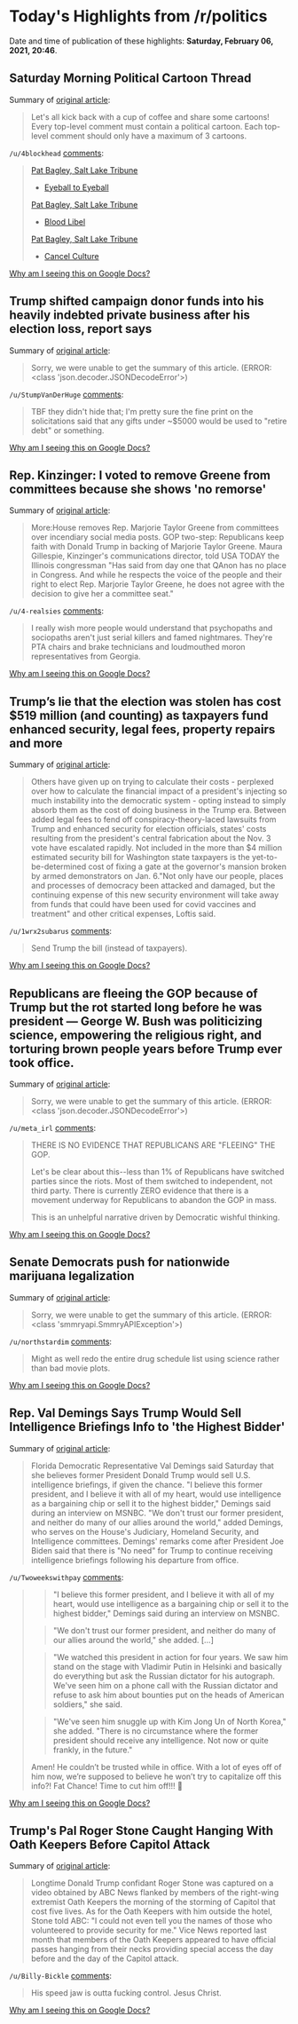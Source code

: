# Today's Highlights from /r/politics

Date and time of publication of these highlights: **Saturday, February 06, 2021, 20:46**.

## Saturday Morning Political Cartoon Thread

Summary of [original article](https://www.reddit.com/r/politics/comments/le12on/saturday_morning_political_cartoon_thread/):

> Let's all kick back with a cup of coffee and share some cartoons! Every top-level comment must contain a political cartoon. Each top-level comment should only have a maximum of 3 cartoons.

`/u/4blockhead` [comments](https://www.reddit.com/r/politics/comments/le12on/saturday_morning_political_cartoon_thread/):

> [Pat Bagley, Salt Lake Tribune](https://www.sltrib.com/opinion/bagley/2021/02/03/bagley-cartoon-eyeball)
> 
> * [Eyeball to Eyeball](https://i.imgur.com/WVKGeGH.png)
> 
> [Pat Bagley, Salt Lake Tribune](https://www.sltrib.com/opinion/bagley/2021/02/01/bagley-cartoon-blood)
> 
> * [Blood Libel](https://i.imgur.com/uDq7SMc.png)
> 
> [Pat Bagley, Salt Lake Tribune](https://www.sltrib.com/opinion/bagley/2021/02/05/bagley-cartoon-cancel)
> 
> * [Cancel Culture](https://i.imgur.com/mwjpNRU.png)

[Why am I seeing this on Google Docs?](https://docs.google.com/document/d/1Dc6We63vOXIZsc0op-Bt4abqkYjXzOigalQqFxmvvbM/edit?usp=sharing)

## Trump shifted campaign donor funds into his heavily indebted private business after his election loss, report says

Summary of [original article](https://www.businessinsider.com/trump-campaign-shifted-money-into-indebted-private-business-forbes-2021-2):

> Sorry, we were unable to get the summary of this article. (ERROR: <class 'json.decoder.JSONDecodeError'>)

`/u/StumpVanDerHuge` [comments](https://www.reddit.com/r/politics/comments/le9fpj/trump_shifted_campaign_donor_funds_into_his/):

> TBF they didn't hide that; I'm pretty sure the fine print on the solicitations said that any gifts under ~$5000 would be used to "retire debt" or something.

[Why am I seeing this on Google Docs?](https://docs.google.com/document/d/1Dc6We63vOXIZsc0op-Bt4abqkYjXzOigalQqFxmvvbM/edit?usp=sharing)

## Rep. Kinzinger: I voted to remove Greene from committees because she shows 'no remorse'

Summary of [original article](https://www.usatoday.com/story/news/politics/2021/02/05/adam-kinzinger-says-marjorie-taylor-greene-shows-no-remorse/4406217001/):

> More:House removes Rep. Marjorie Taylor Greene from committees over incendiary social media posts. GOP two-step: Republicans keep faith with Donald Trump in backing of Marjorie Taylor Greene. Maura Gillespie, Kinzinger's communications director, told USA TODAY the Illinois congressman "Has said from day one that QAnon has no place in Congress. And while he respects the voice of the people and their right to elect Rep. Marjorie Taylor Greene, he does not agree with the decision to give her a committee seat."

`/u/4-realsies` [comments](https://www.reddit.com/r/politics/comments/le7chn/rep_kinzinger_i_voted_to_remove_greene_from/):

> I really wish more people would understand that psychopaths and sociopaths aren't just serial killers and famed nightmares. They're PTA chairs and brake technicians and loudmouthed moron representatives from Georgia.

[Why am I seeing this on Google Docs?](https://docs.google.com/document/d/1Dc6We63vOXIZsc0op-Bt4abqkYjXzOigalQqFxmvvbM/edit?usp=sharing)

## Trump’s lie that the election was stolen has cost $519 million (and counting) as taxpayers fund enhanced security, legal fees, property repairs and more

Summary of [original article](https://www.washingtonpost.com/politics/interactive/2021/cost-trump-election-fraud/?utm_campaign=wp_main&utm_medium=social&utm_source=facebook&fbclid=IwAR1Zka1ssCQrjrVBpzgkdn_dO9eeTRPSn-kGPiGeVBBB8Fqv9Dn-TP2Zny0):

> Others have given up on trying to calculate their costs - perplexed over how to calculate the financial impact of a president's injecting so much instability into the democratic system - opting instead to simply absorb them as the cost of doing business in the Trump era. Between added legal fees to fend off conspiracy-theory-laced lawsuits from Trump and enhanced security for election officials, states' costs resulting from the president's central fabrication about the Nov. 3 vote have escalated rapidly. Not included in the more than $4 million estimated security bill for Washington state taxpayers is the yet-to-be-determined cost of fixing a gate at the governor's mansion broken by armed demonstrators on Jan. 6."Not only have our people, places and processes of democracy been attacked and damaged, but the continuing expense of this new security environment will take away from funds that could have been used for covid vaccines and treatment" and other critical expenses, Loftis said.

`/u/1wrx2subarus` [comments](https://www.reddit.com/r/politics/comments/leawr5/trumps_lie_that_the_election_was_stolen_has_cost/):

> Send Trump the bill (instead of taxpayers).

[Why am I seeing this on Google Docs?](https://docs.google.com/document/d/1Dc6We63vOXIZsc0op-Bt4abqkYjXzOigalQqFxmvvbM/edit?usp=sharing)

## Republicans are fleeing the GOP because of Trump but the rot started long before he was president — George W. Bush was politicizing science, empowering the religious right, and torturing brown people years before Trump ever took office.

Summary of [original article](https://www.lgbtqnation.com/2021/02/republicans-fleeing-gop-trump-rot-started-long-president/):

> Sorry, we were unable to get the summary of this article. (ERROR: <class 'json.decoder.JSONDecodeError'>)

`/u/meta_irl` [comments](https://www.reddit.com/r/politics/comments/le8hb4/republicans_are_fleeing_the_gop_because_of_trump/):

> THERE IS NO EVIDENCE THAT REPUBLICANS ARE "FLEEING" THE GOP.
> 
> Let's be clear about this--less than 1% of Republicans have switched parties since the riots. Most of them switched to independent, not third party. There is currently ZERO evidence that there is a movement underway for Republicans to abandon the GOP in mass. 
> 
> This is an unhelpful narrative driven by Democratic wishful thinking.

[Why am I seeing this on Google Docs?](https://docs.google.com/document/d/1Dc6We63vOXIZsc0op-Bt4abqkYjXzOigalQqFxmvvbM/edit?usp=sharing)

## Senate Democrats push for nationwide marijuana legalization

Summary of [original article](https://www.cnbc.com/video/2021/02/04/senate-democrats-push-for-nationwide-marijuana-legalization.html):

> Sorry, we were unable to get the summary of this article. (ERROR: <class 'smmryapi.SmmryAPIException'>)

`/u/northstardim` [comments](https://www.reddit.com/r/politics/comments/le4st4/senate_democrats_push_for_nationwide_marijuana/):

> Might as well redo the entire drug schedule list using science rather than bad movie plots.

[Why am I seeing this on Google Docs?](https://docs.google.com/document/d/1Dc6We63vOXIZsc0op-Bt4abqkYjXzOigalQqFxmvvbM/edit?usp=sharing)

## Rep. Val Demings Says Trump Would Sell Intelligence Briefings Info to 'the Highest Bidder'

Summary of [original article](https://www.newsweek.com/rep-val-demings-says-trump-would-sell-intelligence-briefings-info-highest-bidder-1567351):

> Florida Democratic Representative Val Demings said Saturday that she believes former President Donald Trump would sell U.S. intelligence briefings, if given the chance. "I believe this former president, and I believe it with all of my heart, would use intelligence as a bargaining chip or sell it to the highest bidder," Demings said during an interview on MSNBC. "We don't trust our former president, and neither do many of our allies around the world," added Demings, who serves on the House's Judiciary, Homeland Security, and Intelligence committees. Demings' remarks come after President Joe Biden said that there is "No need" for Trump to continue receiving intelligence briefings following his departure from office.

`/u/Twoweekswithpay` [comments](https://www.reddit.com/r/politics/comments/le52z7/rep_val_demings_says_trump_would_sell/):

> > "I believe this former president, and I believe it with all of my heart, would use intelligence as a bargaining chip or sell it to the highest bidder," Demings said during an interview on MSNBC.
> 
> > "We don't trust our former president, and neither do many of our allies around the world," she added. [...]
> 
> > "We watched this president in action for four years. We saw him stand on the stage with Vladimir Putin in Helsinki and basically do everything but ask the Russian dictator for his autograph. We've seen him on a phone call with the Russian dictator and refuse to ask him about bounties put on the heads of American soldiers," she said.
> 
> > "We've seen him snuggle up with Kim Jong Un of North Korea," she added. "There is no circumstance where the former president should receive any intelligence. Not now or quite frankly, in the future."
> 
> Amen! He couldn’t be trusted while in office. With a lot of eyes off of him now, we’re supposed to believe he won’t try to capitalize off this info?! Fat Chance! Time to cut him off!!!  😤

[Why am I seeing this on Google Docs?](https://docs.google.com/document/d/1Dc6We63vOXIZsc0op-Bt4abqkYjXzOigalQqFxmvvbM/edit?usp=sharing)

## Trump's Pal Roger Stone Caught Hanging With Oath Keepers Before Capitol Attack

Summary of [original article](https://www.huffpost.com/entry/roger-stone-oath-keepers-video-investigation_n_601e3cc3c5b6173dd2f63204):

> Longtime Donald Trump confidant Roger Stone was captured on a video obtained by ABC News flanked by members of the right-wing extremist Oath Keepers the morning of the storming of Capitol that cost five lives. As for the Oath Keepers with him outside the hotel, Stone told ABC: "I could not even tell you the names of those who volunteered to provide security for me." Vice News reported last month that members of the Oath Keepers appeared to have official passes hanging from their necks providing special access the day before and the day of the Capitol attack.

`/u/Billy-Bickle` [comments](https://www.reddit.com/r/politics/comments/leayn2/trumps_pal_roger_stone_caught_hanging_with_oath/):

> His speed jaw is outta fucking control. Jesus Christ.

[Why am I seeing this on Google Docs?](https://docs.google.com/document/d/1Dc6We63vOXIZsc0op-Bt4abqkYjXzOigalQqFxmvvbM/edit?usp=sharing)

